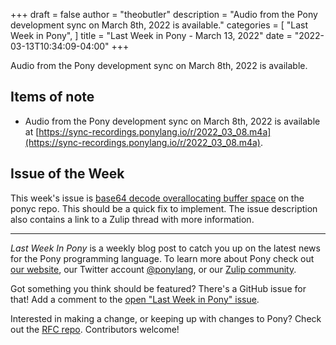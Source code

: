 +++
draft = false
author = "theobutler"
description = "Audio from the Pony development sync on March 8th, 2022 is available."
categories = [
    "Last Week in Pony",
]
title = "Last Week in Pony - March 13, 2022"
date = "2022-03-13T10:34:09-04:00"
+++

Audio from the Pony development sync on March 8th, 2022 is available.

<!--more-->

## Items of note

- Audio from the Pony development sync on March 8th, 2022 is available at [https://sync-recordings.ponylang.io/r/2022_03_08.m4a](https://sync-recordings.ponylang.io/r/2022_03_08.m4a).

## Issue of the Week

This week's issue is [base64 decode overallocating buffer space](https://github.com/ponylang/ponyc/issues/4051) on the ponyc repo. This should be a quick fix to implement. The issue description also contains a link to a Zulip thread with more information.

---

_Last Week In Pony_ is a weekly blog post to catch you up on the latest news for the Pony programming language. To learn more about Pony check out [our website](https://ponylang.io), our Twitter account [@ponylang](https://twitter.com/ponylang), or our [Zulip community](https://ponylang.zulipchat.com).

Got something you think should be featured? There's a GitHub issue for that! Add a comment to the [open "Last Week in Pony" issue](https://github.com/ponylang/ponylang.github.io/issues?q=is%3Aissue+is%3Aopen+label%3Alast-week-in-pony).

Interested in making a change, or keeping up with changes to Pony? Check out the [RFC repo](https://github.com/ponylang/rfcs). Contributors welcome!
